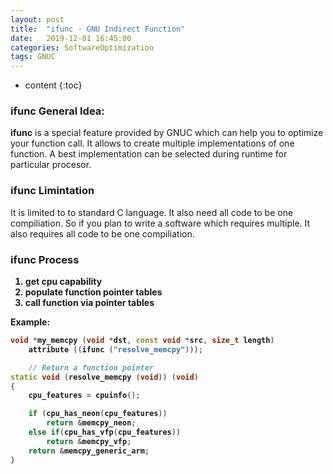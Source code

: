```yaml
---
layout: post
title:  "ifunc - GNU Indirect Function"
date:   2019-12-01 16:45:00
categories: SoftwareOptimization
tags: GNUC
---
```

* content
{:toc}

### <strong>ifunc General Idea:</strong>
<strong>ifunc</strong> is a special feature provided by GNUC which can help you to optimize your function call. 
It allows to create multiple implementations of one function. A best implementation can be selected during runtime for particular procesor.





### <strong>ifunc Limintation</strong>
It is limited to to standard C language. It also need all code to be one compiliation. So if you plan to write a software which requires multiple. It also requires all code to be one compiliation. 

### <strong>ifunc Process<strong>
1. get cpu capability
2. populate function pointer tables
3. call function via pointer tables

<strong>Example:</strong>

```c++
void *my_memcpy (void *dst, const void *src, size_t length)
    attribute ((ifunc ("resolve_memcpy")));

    // Return a function pointer
static void (resolve_memcpy (void)) (void)
{
    cpu_features = cpuinfo(); 

    if (cpu_has_neon(cpu_features))
        return &memcpy_neon;
    else if(cpu_has_vfp(cpu_features))
        return &memcpy_vfp;
    return &memcpy_generic_arm;
}
```
